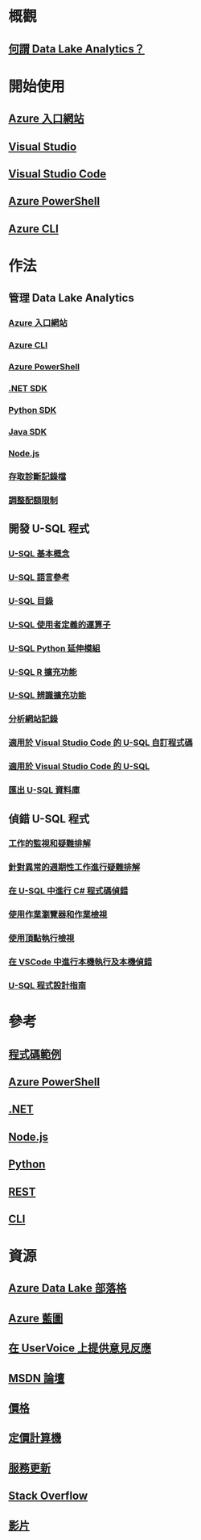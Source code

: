 # 概觀
## [何謂 Data Lake Analytics？](data-lake-analytics-overview.md)

# 開始使用
## [Azure 入口網站](data-lake-analytics-get-started-portal.md)
## [Visual Studio](data-lake-analytics-data-lake-tools-get-started.md)
## [Visual Studio Code](data-lake-analytics-data-lake-tools-for-vscode.md)
## [Azure PowerShell](data-lake-analytics-get-started-powershell.md)
## [Azure CLI](data-lake-analytics-get-started-cli2.md)

# 作法

## 管理 Data Lake Analytics
### [Azure 入口網站](data-lake-analytics-manage-use-portal.md)
### [Azure CLI](data-lake-analytics-manage-use-cli.md)
### [Azure PowerShell](data-lake-analytics-manage-use-powershell.md)
### [.NET SDK](data-lake-analytics-manage-use-dotnet-sdk.md)
### [Python SDK](data-lake-analytics-manage-use-python-sdk.md)
### [Java SDK](data-lake-analytics-manage-use-java-sdk.md)
### [Node.js](data-lake-analytics-manage-use-nodejs.md)
### [存取診斷記錄檔](data-lake-analytics-diagnostic-logs.md)
### [調整配額限制](data-lake-analytics-quota-limits.md)

## 開發 U-SQL 程式
### [U-SQL 基本概念](data-lake-analytics-u-sql-get-started.md)
### [U-SQL 語言參考](https://msdn.microsoft.com/library/azure/mt591959)
### [U-SQL 目錄](data-lake-analytics-u-sql-catalog.md)
### [U-SQL 使用者定義的運算子](data-lake-analytics-u-sql-develop-user-defined-operators.md)
### [U-SQL Python 延伸模組](data-lake-analytics-u-sql-python-extensions.md)
### [U-SQL R 擴充功能](data-lake-analytics-u-sql-r-extensions.md)
### [U-SQL 辨識擴充功能](data-lake-analytics-u-sql-cognitive.md)
### [分析網站記錄](data-lake-analytics-analyze-weblogs.md)
### [適用於 Visual Studio Code 的 U-SQL 自訂程式碼](data-lake-analytics-u-sql-develop-with-python-r-csharp-in-vscode.md)
### [適用於 Visual Studio Code 的 U-SQL](data-lake-analytics-data-lake-tools-for-vscode.md)
### [匯出 U-SQL 資料庫](data-lake-analytics-data-lake-tools-export-database.md)

## 偵錯 U-SQL 程式
### [工作的監視和疑難排解](data-lake-analytics-monitor-and-troubleshoot-jobs-tutorial.md)
### [針對異常的週期性工作進行疑難排解](data-lake-analytics-data-lake-tools-debug-recurring-job.md)
### [在 U-SQL 中進行 C# 程式碼偵錯](data-lake-analytics-debug-u-sql-jobs.md)
### [使用作業瀏覽器和作業檢視](data-lake-analytics-data-lake-tools-view-jobs.md)
### [使用頂點執行檢視](data-lake-analytics-data-lake-tools-use-vertex-execution-view.md)
### [在 VSCode 中進行本機執行及本機偵錯](data-lake-tools-for-vscode-local-run-and-debug.md)
### [U-SQL 程式設計指南](data-lake-analytics-u-sql-programmability-guide.md)

# 參考
## [程式碼範例](https://azure.microsoft.com/en-us/resources/samples/?service=data-lake-analytics)
## [Azure PowerShell](/powershell/module/azurerm.datalakeanalytics)
## [.NET](/dotnet/api/microsoft.azure.management.datalake.analytics)
## [Node.js](https://www.npmjs.com/package/azure-arm-datalake-analytics)
## [Python](http://azure-sdk-for-python.readthedocs.io/en/latest/sample_azure-mgmt-datalake-analytics.html)
## [REST](/rest/api/datalakeanalytics/)
## [CLI](https://docs.microsoft.com/cli/azure/dla)

# 資源
## [Azure Data Lake 部落格](https://blogs.msdn.microsoft.com/azuredatalake/)
## [Azure 藍圖](https://azure.microsoft.com/roadmap/?category=intelligence-analytics)
## [在 UserVoice 上提供意見反應](https://feedback.azure.com/forums/327234-data-lake)
## [MSDN 論壇](https://social.msdn.microsoft.com/Forums/en-US/home?forum=AzureDataLake)
## [價格](https://azure.microsoft.com/pricing/details/data-lake-analytics/)
## [定價計算機](https://azure.microsoft.com/pricing/calculator/)
## [服務更新](https://azure.microsoft.com/updates/?product=data-lake-analytics)
## [Stack Overflow](http://stackoverflow.com/questions/tagged/azure-data-lake)
## [影片](https://azure.microsoft.com/resources/videos/index/?services=data-lake-analytics)
